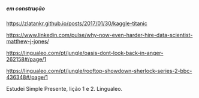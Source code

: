 ##### em construção

https://zlatankr.github.io/posts/2017/01/30/kaggle-titanic

https://www.linkedin.com/pulse/why-now-even-harder-hire-data-scientist-matthew-j-jones/

https://lingualeo.com/pt/jungle/oasis-dont-look-back-in-anger-262158#/page/1

https://lingualeo.com/pt/jungle/rooftop-showdown-sherlock-series-2-bbc-436348#/page/1


Estudei Simple Presente, lição 1 e 2. Lingualeo.
